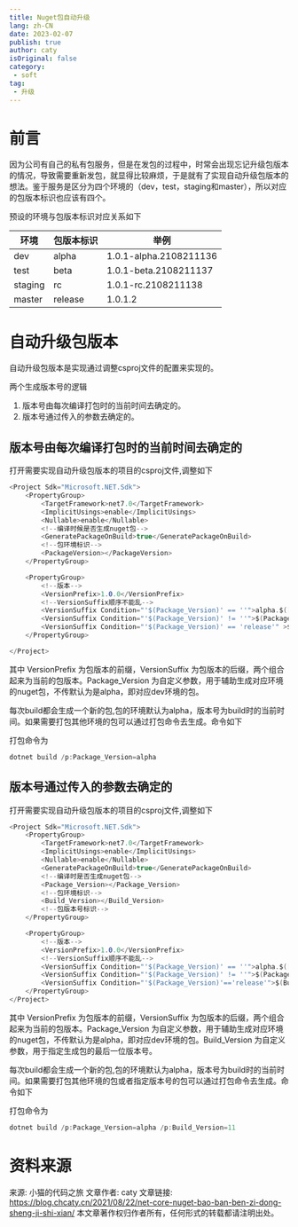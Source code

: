 ```yaml
---
title: Nuget包自动升级
lang: zh-CN
date: 2023-02-07
publish: true
author: caty
isOriginal: false
category:
 - soft
tag:
 - 升级
---
```

# 前言

因为公司有自己的私有包服务，但是在发包的过程中，时常会出现忘记升级包版本的情况，导致需要重新发包，就显得比较麻烦，于是就有了实现自动升级包版本的想法。鉴于服务是区分为四个环境的（dev，test，staging和master），所以对应的包版本标识也应该有四个。

预设的环境与包版本标识对应关系如下

| 环境    | 包版本标识 | 举例                   |
| ------- | ---------- | ---------------------- |
| dev     | alpha      | 1.0.1-alpha.2108211136 |
| test    | beta       | 1.0.1-beta.2108211137  |
| staging | rc         | 1.0.1-rc.2108211138    |
| master  | release    | 1.0.1.2                |

# 自动升级包版本

自动升级包版本是实现通过调整csproj文件的配置来实现的。

两个生成版本号的逻辑

1. 版本号由每次编译打包时的当前时间去确定的。
2. 版本号通过传入的参数去确定的。

## 版本号由每次编译打包时的当前时间去确定的

打开需要实现自动升级包版本的项目的csproj文件,调整如下

```csharp
<Project Sdk="Microsoft.NET.Sdk">
	<PropertyGroup>
		<TargetFramework>net7.0</TargetFramework>
		<ImplicitUsings>enable</ImplicitUsings>
		<Nullable>enable</Nullable>
		<!--编译时候是否生成nuget包-->
		<GeneratePackageOnBuild>true</GeneratePackageOnBuild>
		<!--包环境标识-->
		<PackageVersion></PackageVersion>
	</PropertyGroup>

	<PropertyGroup>
		<!--版本-->
		<VersionPrefix>1.0.0</VersionPrefix>
		<!--VersionSuffix顺序不能乱-->
		<VersionSuffix Condition="'$(Package_Version)' == ''">alpha.$([System.DateTime]::Now.ToString(`yyMMddHHmm`))</VersionSuffix>
		<VersionSuffix Condition="'$(Package_Version)' != ''">$(Package_Version).$([System.DateTime]::Now.ToString(`yyMMddHHmm`))</VersionSuffix>
		<VersionSuffix Condition="'$(Package_Version)' == 'release'" >$([System.DateTime]::UtcNow.Date.Subtract($([System.DateTime]::Parse("2021-01-01"))).TotalDays)</VersionSuffix>
	</PropertyGroup>

</Project>
```

其中 VersionPrefix 为包版本的前缀，VersionSuffix 为包版本的后缀，两个组合起来为当前的包版本。Package_Version 为自定义参数，用于辅助生成对应环境的nuget包，不传默认为是alpha，即对应dev环境的包。

每次build都会生成一个新的包,包的环境默认为alpha，版本号为build时的当前时间。如果需要打包其他环境的包可以通过打包命令去生成。命令如下

打包命令为

```csharp
dotnet build /p:Package_Version=alpha
```

## 版本号通过传入的参数去确定的

打开需要实现自动升级包版本的项目的csproj文件,调整如下

```csharp
<Project Sdk="Microsoft.NET.Sdk">
	<PropertyGroup>
		<TargetFramework>net7.0</TargetFramework>
		<ImplicitUsings>enable</ImplicitUsings>
		<Nullable>enable</Nullable>
		<GeneratePackageOnBuild>true</GeneratePackageOnBuild>
		<!--编译时是否生成nuget包-->
		<Package_Version></Package_Version>
		<!--包环境标识-->
		<Build_Version></Build_Version>
		<!--包版本号标识-->
	</PropertyGroup>

	<PropertyGroup>
		<!--版本-->
		<VersionPrefix>1.0.0</VersionPrefix>
		<!--VersionSuffix顺序不能乱-->
		<VersionSuffix Condition="'$(Package_Version)' == ''">alpha.$([System.DateTime]::Now.ToString(`yyMMddHHmm`))</VersionSuffix>
		<VersionSuffix Condition="'$(Package_Version)' != ''">$(Package_Version).$(Build_Version)</VersionSuffix>
		<VersionSuffix Condition="'$(Package_Version)'=='release'">$(Build_Version)</VersionSuffix>
	</PropertyGroup>
</Project>
```

其中 VersionPrefix 为包版本的前缀，VersionSuffix 为包版本的后缀，两个组合起来为当前的包版本。Package_Version 为自定义参数，用于辅助生成对应环境的nuget包，不传默认为是alpha，即对应dev环境的包。Build_Version 为自定义参数，用于指定生成包的最后一位版本号。

每次build都会生成一个新的包,包的环境默认为alpha，版本号为build时的当前时间。如果需要打包其他环境的包或者指定版本号的包可以通过打包命令去生成。命令如下

打包命令为

```csharp
dotnet build /p:Package_Version=alpha /p:Build_Version=11
```

# 资料来源

来源: 小猫的代码之旅
文章作者: caty
文章链接: https://blog.chcaty.cn/2021/08/22/net-core-nuget-bao-ban-ben-zi-dong-sheng-ji-shi-xian/
本文章著作权归作者所有，任何形式的转载都请注明出处。